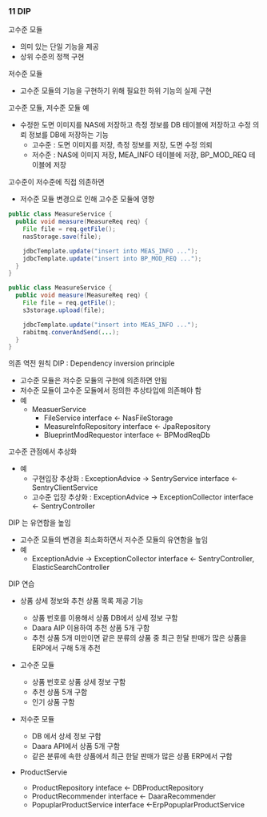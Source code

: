 ### 11 DIP
고수준 모듈
- 의미 있는 단일 기능을 제공
- 상위 수준의 정책 구현

저수준 모듈
- 고수준 모듈의 기능을 구현하기 위해 필요한 하위 기능의 실제 구현

고수준 모듈, 저수준 모듈 예
- 수정한 도면 이미지를 NAS에 저장하고 측정 정보를 DB 테이블에 저장하고 수정 의뢰 정보를 DB에 저장하는 기능
  - 고수준 : 도면 이미지를 저장, 측정 정보를 저장, 도면 수정 의뢰
  - 저수준 : NAS에 이미지 저장, MEA_INFO 테이블에 저장, BP_MOD_REQ 테이블에 저장

고수준이 저수준에 직접 의존하면
- 저수준 모듈 변경으로 인해 고수준 모듈에 영향

```java
public class MeasureService {
  public void measure(MeasureReq req) {
    File file = req.getFile();
    nasStorage.save(file);

    jdbcTemplate.update("insert into MEAS_INFO ...");
    jdbcTemplate.update("insert into BP_MOD_REQ ...");
  }
}
```

```java
public class MeasureService {
  public void measure(MeasureReq req) {
    File file = req.getFile();
    s3storage.upload(file);

    jdbcTemplate.update("insert into MEAS_INFO ...");
    rabitmq.converAndSend(...);
  }
}
```


의존 역전 원칙 DIP : Dependency inversion principle
- 고수준 모듈은 저수준 모듈의 구현에 의존하면 안됨
- 저수준 모듈이 고수준 모듈에서 정의한 추상타입에 의존해야 함
- 예
  - MeasuerService
    - FileService interface ← NasFileStorage
    - MeasureInfoRepository interface ← JpaRepository
    - BlueprintModRequestor interface ← BPModReqDb

고수준 관점에서 추상화
- 예
  - 구현입장 추상화 : ExceptionAdvice → SentryService interface ← SentryClientService
  - 고수준 입장 추상화 : ExceptionAdvice → ExceptionCollector interface ← SentryController

DIP 는 유연함을 높임
- 고수준 모듈의 변경을 최소화하면서 저수준 모듈의 유연함을 높임
- 예
  - ExceptionAdvie → ExceptionCollector interface ← SentryController, ElasticSearchController

DIP 연습
- 상품 상세 정보와 추천 상품 목록 제공 기능
  - 상품 번호를 이용해서 상품 DB에서 상세 정보 구함
  - Daara AIP 이용하여 추천 상품 5개 구함
  - 추천 상품 5개 미만이면 같은 분류의 상품 중 최근 한달 판매가 많은 상품을 ERP에서 구해 5개 추천

- 고수준 모듈
  - 상품 번호로 상품 상세 정보 구함
  - 추천 상품 5개 구함
  - 인기 상품 구함

- 저수준 모듈
  - DB 에서 상세 정보 구함
  - Daara API에서 상품 5개 구함
  - 같은 분류에 속한 상품에서 최근 한달 판매가 많은 상품 ERP에서 구함

- ProductServie
  - ProductRepository inteface ← DBProductRepository
  - ProductRecommender interface ← DaaraRecommender
  - PopuplarProductService interface ←ErpPopuplarProductService
